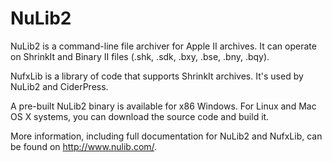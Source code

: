 NuLib2
======

NuLib2 is a command-line file archiver for Apple II archives.  It can
operate on ShrinkIt and Binary II files (.shk, .sdk, .bxy, .bse, .bny, .bqy).

NufxLib is a library of code that supports ShrinkIt archives.  It's
used by NuLib2 and CiderPress.

A pre-built NuLib2 binary is available for x86 Windows.  For Linux and
Mac OS X systems, you can download the source code and build it.

More information, including full documentation for NuLib2 and NufxLib,
can be found on http://www.nulib.com/.

